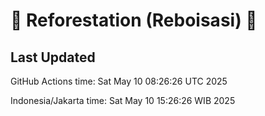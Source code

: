 
# 🌳 Reforestation (Reboisasi) 🌲

## Last Updated

GitHub Actions time: Sat May 10 08:26:26 UTC 2025

Indonesia/Jakarta time: Sat May 10 15:26:26 WIB 2025
